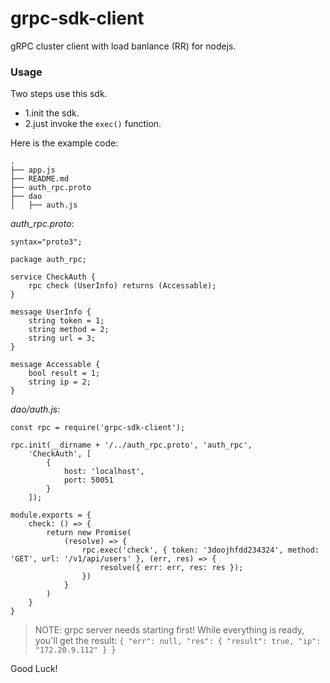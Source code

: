 grpc-sdk-client
===

gRPC cluster client with load banlance (RR) for nodejs.

### Usage

Two steps use this sdk.

- 1.init the sdk.
- 2.just invoke the `exec()` function.

Here is the example code:

```
.
├── app.js
├── README.md
├── auth_rpc.proto
├── dao
│   ├── auth.js
```

*auth_rpc.proto*:

```
syntax="proto3";

package auth_rpc;

service CheckAuth {
    rpc check (UserInfo) returns (Accessable);
}   

message UserInfo {
    string token = 1;
    string method = 2;
    string url = 3;
}

message Accessable {
    bool result = 1;
    string ip = 2;
}
```

*dao/auth.js*:

```
const rpc = require('grpc-sdk-client');

rpc.init(__dirname + '/../auth_rpc.proto', 'auth_rpc',
    'CheckAuth', [
        {
            host: 'localhost',
            port: 50051
        }
    ]);

module.exports = {
    check: () => {
        return new Promise(
            (resolve) => {
                rpc.exec('check', { token: '3doojhfdd234324', method: 'GET', url: '/v1/api/users' }, (err, res) => {
                    resolve({ err: err, res: res });
                })
            }
        )
    }
}

```

> NOTE: grpc server needs starting first! While everything is ready, you'll get the result: `{
  "err": null,
  "res": {
    "result": true,
    "ip": "172.20.9.112"
  }
}`

Good Luck!
